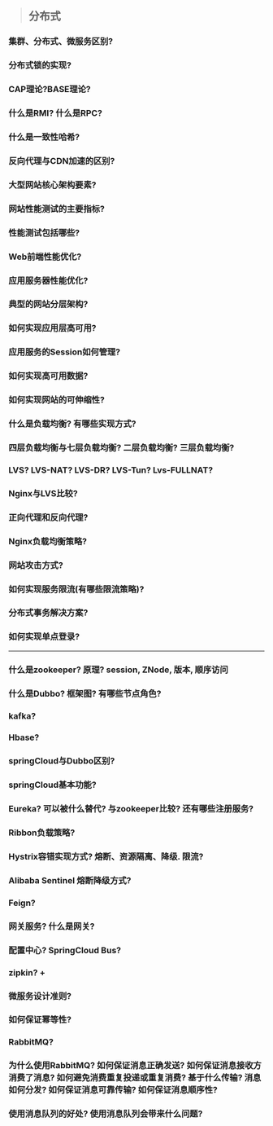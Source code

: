 > ## 分布式

### 集群、分布式、微服务区别?
### 分布式锁的实现?
### CAP理论?BASE理论?
### 什么是RMI? 什么是RPC?
### 什么是一致性哈希?
### 反向代理与CDN加速的区别?
### 大型网站核心架构要素?
### 网站性能测试的主要指标?
### 性能测试包括哪些? 
### Web前端性能优化?
### 应用服务器性能优化?
### 典型的网站分层架构?
### 如何实现应用层高可用?
### 应用服务的Session如何管理?
### 如何实现高可用数据?
### 如何实现网站的可伸缩性?
### 什么是负载均衡? 有哪些实现方式? 
### 四层负载均衡与七层负载均衡? 二层负载均衡? 三层负载均衡?
### LVS? LVS-NAT? LVS-DR? LVS-Tun? Lvs-FULLNAT?
### Nginx与LVS比较?
### 正向代理和反向代理?
### Nginx负载均衡策略?
### 网站攻击方式?
### 如何实现服务限流(有哪些限流策略)?
### 分布式事务解决方案?
### 如何实现单点登录?
---
### 什么是zookeeper? 原理? session, ZNode, 版本, 顺序访问
### 什么是Dubbo? 框架图? 有哪些节点角色? 
### kafka?
### Hbase?
### springCloud与Dubbo区别?
### springCloud基本功能?
### Eureka? 可以被什么替代? 与zookeeper比较? 还有哪些注册服务?
### Ribbon负载策略?
### Hystrix容错实现方式? 熔断、资源隔离、降级. 限流?
### Alibaba Sentinel 熔断降级方式?
### Feign?
### 网关服务? 什么是网关?
### 配置中心? SpringCloud Bus?
### zipkin? +
### 微服务设计准则?
### 如何保证幂等性?
### RabbitMQ?
### 为什么使用RabbitMQ? 如何保证消息正确发送? 如何保证消息接收方消费了消息? 如何避免消费重复投递或重复消费? 基于什么传输? 消息如何分发? 如何保证消息可靠传输? 如何保证消息顺序性?
### 使用消息队列的好处? 使用消息队列会带来什么问题?